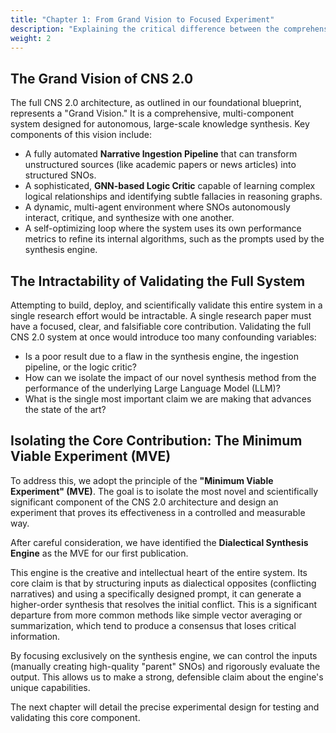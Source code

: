 ```yaml
---
title: "Chapter 1: From Grand Vision to Focused Experiment"
description: "Explaining the critical difference between the comprehensive CNS 2.0 system and the focused scope required for a single, impactful research paper."
weight: 2
---
```


## The Grand Vision of CNS 2.0

The full CNS 2.0 architecture, as outlined in our foundational blueprint, represents a "Grand Vision." It is a comprehensive, multi-component system designed for autonomous, large-scale knowledge synthesis. Key components of this vision include:

-   A fully automated **Narrative Ingestion Pipeline** that can transform unstructured sources (like academic papers or news articles) into structured SNOs.
-   A sophisticated, **GNN-based Logic Critic** capable of learning complex logical relationships and identifying subtle fallacies in reasoning graphs.
-   A dynamic, multi-agent environment where SNOs autonomously interact, critique, and synthesize with one another.
-   A self-optimizing loop where the system uses its own performance metrics to refine its internal algorithms, such as the prompts used by the synthesis engine.

## The Intractability of Validating the Full System

Attempting to build, deploy, and scientifically validate this entire system in a single research effort would be intractable. A single research paper must have a focused, clear, and falsifiable core contribution. Validating the full CNS 2.0 system at once would introduce too many confounding variables:

-   Is a poor result due to a flaw in the synthesis engine, the ingestion pipeline, or the logic critic?
-   How can we isolate the impact of our novel synthesis method from the performance of the underlying Large Language Model (LLM)?
-   What is the single most important claim we are making that advances the state of the art?

## Isolating the Core Contribution: The Minimum Viable Experiment (MVE)

To address this, we adopt the principle of the **"Minimum Viable Experiment" (MVE)**. The goal is to isolate the most novel and scientifically significant component of the CNS 2.0 architecture and design an experiment that proves its effectiveness in a controlled and measurable way.

After careful consideration, we have identified the **Dialectical Synthesis Engine** as the MVE for our first publication.

This engine is the creative and intellectual heart of the entire system. Its core claim is that by structuring inputs as dialectical opposites (conflicting narratives) and using a specifically designed prompt, it can generate a higher-order synthesis that resolves the initial conflict. This is a significant departure from more common methods like simple vector averaging or summarization, which tend to produce a consensus that loses critical information.

By focusing exclusively on the synthesis engine, we can control the inputs (manually creating high-quality "parent" SNOs) and rigorously evaluate the output. This allows us to make a strong, defensible claim about the engine's unique capabilities.

The next chapter will detail the precise experimental design for testing and validating this core component.
